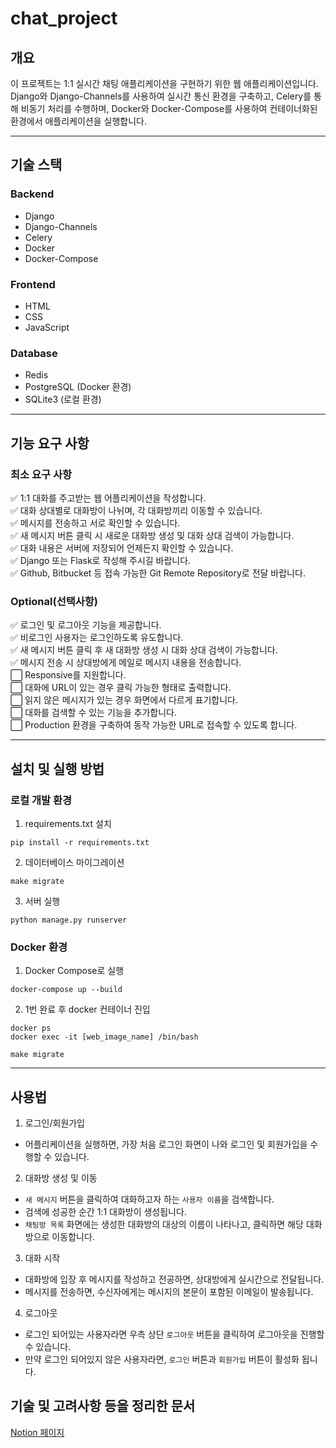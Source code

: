 # chat_project

## 개요
이 프로젝트는 1:1 실시간 채팅 애플리케이션을 구현하기 위한 웹 애플리케이션입니다.  
Django와 Django-Channels를 사용하여 실시간 통신 환경을 구축하고, Celery를 통해 비동기 처리를 수행하며, Docker와 Docker-Compose를 사용하여 컨테이너화된 환경에서 애플리케이션을 실행합니다.  

<hr>

## 기술 스택

### Backend
- Django
- Django-Channels
- Celery
- Docker
- Docker-Compose

### Frontend
- HTML
- CSS
- JavaScript

### Database
- Redis
- PostgreSQL (Docker 환경)
- SQLite3 (로컬 환경)

<hr>

## 기능 요구 사항

### 최소 요구 사항
✅ 1:1 대화를 주고받는 웹 어플리케이션을 작성합니다.  
✅ 대화 상대별로 대화방이 나뉘며, 각 대화방끼리 이동할 수 있습니다.  
✅ 메시지를 전송하고 서로 확인할 수 있습니다.  
✅ 새 메시지 버튼 클릭 시 새로운 대화방 생성 및 대화 상대 검색이 가능합니다.  
✅ 대화 내용은 서버에 저장되어 언제든지 확인할 수 있습니다.  
✅ Django 또는 Flask로 작성해 주시길 바랍니다.  
✅ Github, Bitbucket 등 접속 가능한 Git Remote Repository로 전달 바랍니다.

### Optional(선택사항)
✅ 로그인 및 로그아웃 기능을 제공합니다.  
✅ 비로그인 사용자는 로그인하도록 유도합니다.  
✅ 새 메시지 버튼 클릭 후 새 대화방 생성 시 대화 상대 검색이 가능합니다.  
✅ 메시지 전송 시 상대방에게 메일로 메시지 내용을 전송합니다.  
⬜️ Responsive를 지원합니다.  
⬜️ 대화에 URL이 있는 경우 클릭 가능한 형태로 출력합니다.  
⬜️ 읽지 않은 메시지가 있는 경우 화면에서 다르게 표기합니다.  
⬜️ 대화를 검색할 수 있는 기능을 추가합니다.  
⬜️ Production 환경을 구축하여 동작 가능한 URL로 접속할 수 있도록 합니다.  

<hr>

## 설치 및 실행 방법

### 로컬 개발 환경
1. requirements.txt 설치
```
pip install -r requirements.txt
```

2. 데이터베이스 마이그레이션
```
make migrate
```

3. 서버 실행
```
python manage.py runserver
```

### Docker 환경
1. Docker Compose로 실행
```
docker-compose up --build
```

2. 1번 완료 후 docker 컨테이너 진입
```
docker ps
docker exec -it [web_image_name] /bin/bash
```
```
make migrate
```

<hr>

## 사용법
1. 로그인/회원가입
- 어플리케이션을 실행하면, 가장 처음 로그인 화면이 나와 로그인 및 회원가입을 수행할 수 있습니다.  

2. 대화방 생성 및 이동
- `새 메시지` 버튼을 클릭하여 대화하고자 하는 `사용자 이름`을 검색합니다.  
- 검색에 성공한 순간 1:1 대화방이 생성됩니다.
- `채팅방 목록` 화면에는 생성한 대화방의 대상의 이름이 나타나고, 클릭하면 해당 대화방으로 이동합니다.

3. 대화 시작
- 대화방에 입장 후 메시지를 작성하고 전공하면, 상대방에게 실시간으로 전달됩니다.  
- 메시지를 전송하면, 수신자에게는 메시지의 본문이 포함된 이메일이 발송됩니다.  

4. 로그아웃
- 로그인 되어있는 사용자라면 우측 상단 `로그아웃` 버튼을 클릭하여 로그아웃을 진행할 수 있습니다.  
- 만약 로그인 되어있지 않은 사용자라면, `로그인` 버튼과 `회원가입` 버튼이 활성화 됩니다.  

## 기술 및 고려사항 등을 정리한 문서
[Notion 페이지](https://rose-catshark-09a.notion.site/7e65435b400d4acc86170a85eb177063)